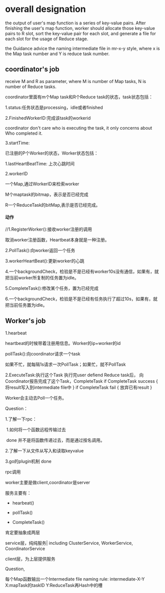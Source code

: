 # overall designation

the output of user's map function is a series of key-value pairs. After finishing the user's map
function, worker should allocate those key-value pairs to R slot, sort the key-value
pair for each slot, and generate a file for each slot for the usage of Reduce stage.

the Guidance advice the naming intermediate file in mr-x-y style, where x is the Map task number
and Y is reduce task number.



## coordinator's job

receive M and R as parameter, where M is number of Map tasks, N is number of Reduce tasks.

coordinator里面有m个Map task和R个Reduce task的状态，task状态包括：

1.status:任务状态是processing，idle或者finished

2.FinishedWorkerID:完成该task的workerid

coordinator don't care who is executing the task, it only concerns about Who completed it.

3.startTime:



已注册的P个Worker的状态，Worker状态包括：

1.lastHeartBeatTime: 上次心跳时间

2.workerID



一个Map,通过WorkerID来检索worker

M个maptask的bitmap，表示是否已经完成

R一个ReduceTask的bitMap,表示是否已经完成。



#### 动作

//1.RegisterWorker():接收worker注册的调用

取消worker注册函数，Heartbeat本身就是一种注册。

2.PollTask():向worker返回一个任务

3.workerHeartBeat():更新worker的心跳

4.一个backgroundCheck，检验是不是已经有worker10s没有通信，如果有，就把当前worker所复制的任务置为idle。

5.CompleteTask():修改某个任务，置为已经完成

6.一个backgroundCheck，检验是不是已经有任务执行了超过10s，如果有，就把当前任务置为idle。




## Worker's job

1.hearbeat

heartbeat的时候带着注册用信息。Worker的ip+worker的id

pollTask():向coordinator请求一个task

如果不忙，就每隔1s请求一次PollTask；如果忙，就不PollTask

2.ExecuteTask:执行这个Task
执行完user defiend Reduce task后，
向Coordinator报告完成了这个Task，CompleteTask
if CompleteTask success {
    将result写入到intermediate file中
}
if CompleteTask fail {
    放弃已有result
}





Worker会主动去Poll一个任务。

Question：

1.了解一下rpc：

​	1.如何将一个函数远程传输过去

​	done 并不是将函数传递过去，而是通过按名调用。

2.了解一下从文件从写入和读取keyvalue

3.go的plugin机制 done



rpc调用

worker主要是做client,coordinator是server

服务主要有：

- hearbeat()

- pollTask()
- CompleteTask()



肯定要抽象成两层

service层，纯纯服务| including ClusterService, WorkerService, CoordinatorService

client层，为上层提供服务

Question,


每个Map函数输出一个Intermediate file naming rule: intermediate-X-Y
X:mapTask的taskID
Y:ReduceTask再Hash中的槽